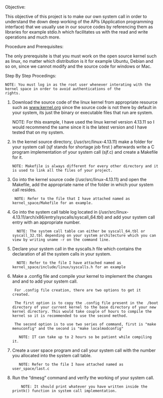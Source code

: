 Objective: 

This objective of this project is to make our own system call in order to understand the down deep 
working of the APIs (Application programming interface) that we usually use in our source codes by
referencing them as libraries for example stdio.h which facilitates us with the read and write 
operations and much more.

Procedure and Prerequisites:

   The only prerequisite is that you must work on the open source kernel such as linux, no matter which distribution is it for example 
   Ubuntu, Debian and so on, since we cannot modify and the source code for windows or Mac.
   
   Step By Step Procedings:
   
    NOTE: You must log in as the root user whenever interating with the kernel space in order to avoid authentications of the 
    rights.
    
 1)	Download the source code of the linux kernel from appropriate resource such as www.kernel.org since the source code 
    is not there by default in your system, its just the binary or executable files that run are system. 
    
    NOTE: For this example, I have used the linux kernel version 4.13.11 so I would recommend the same since it is the latest 
           version and I have tested that on my system.
          
 2) In the kernel source directory, (/usr/src/linux-4.13.11)  make a folder for your system call (sjf stands for shortage job first ) 
    afterwards write a C program implementation of your  system call (sjf.c) and create a Makefile for it.
    
        NOTE: Makefile is always different for every other directory and it is used to link all the files of your project.
    
 3)	Go into the kernel source code (/usr/src/linux-4.13.11) and open the Makefile, add the appropriate name of the folder in which your          system call resides.
          
         NOTE: Refer to the file that I have attached named as kernel_space/Makefile for an example.
        
 4) Go into the system call table log located in (/usr/src/linux-4.13.11/arch/x86/entry/syscalls/syscall_64.tbl) and add your system            call entry with an appropriate number.
 
          NOTE: The system call table can either be syscall_64.tbl or syscall_32.tbl depending on your system architecture which you can            view by writing uname -r on the command line.
 5)	Declare your system call in the syscalls.h file which contains the declaration of all the system calls in your system.
 
          NOTE: Refer to the file I have attached named as kernel_space/include/linux/syscalls.h for an example
       
 6)	Make a .config file and compile your kernel to implement the changes and and to add your system call.
      
         For .config file creation, there are two options to get it created. 
         
         The first option is to copy the .config file present in the  /boot directory of your current kernel to the base directory of your new kernel directory. This would take couple of hours to compile the kernel so it is recommended to use the second method.
         
         The second option is to use two series of command, first is "make menuconfig" and the second is "make localmodconfig"
           
           NOTE: IT can take up to 2 hours so be patient while compiling it.
           
 7)	Create a user space program and call your system call with the number you allocated into the system call table.
 
           NOTE: Refer to the file I have attached named as user_space/last.c
           
 8) Run the “dmesg” command and verify the working of your system call.
 
            NOTE: It should print whatever you have written inside the printk() function in system call implementation.
            


